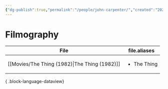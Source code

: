 ```yaml
---
{"dg-publish":true,"permalink":"/people/john-carpenter/","created":"2025-01-13","updated":"2025-01-13"}
---
```



# Filmography

| File                                             | file.aliases                |
| ------------------------------------------------ | --------------------------- |
| [[Movies/The Thing (1982)\|The Thing (1982)]] | <ul><li>The Thing</li></ul> |

{ .block-language-dataview}

